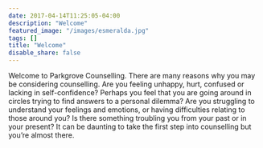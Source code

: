 ```yaml
---
date: 2017-04-14T11:25:05-04:00
description: "Welcome"
featured_image: "/images/esmeralda.jpg"
tags: []
title: "Welcome"
disable_share: false
---
```

Welcome to Parkgrove Counselling. There are many reasons why you may be considering counselling. Are you feeling unhappy, hurt, confused or lacking in self-confidence? Perhaps you feel that you are going around in circles trying to find answers to a personal dilemma? Are you struggling to understand your feelings and emotions, or having difficulties relating to those around you? Is there something troubling you from your past or in your present? It can be daunting to take the first step into counselling but you’re almost there.
